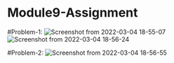 # Module9-Assignment

#Problem-1:
![Screenshot from 2022-03-04 18-55-07](https://user-images.githubusercontent.com/97880445/156771419-e6d3e0ea-9523-44bb-977e-257ca7681d19.png)
![Screenshot from 2022-03-04 18-56-24](https://user-images.githubusercontent.com/97880445/156771513-cf368f9c-9bb2-46b8-8474-62bf9fdec3ec.png)

#Problem-2:
![Screenshot from 2022-03-04 18-56-55](https://user-images.githubusercontent.com/97880445/156771604-fb9d91d2-2cac-48d8-8faa-1c2db6c530fe.png)
